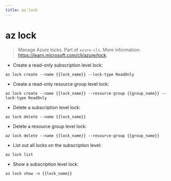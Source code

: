 ```yaml
---
title: az-lock
---
```

# az lock

> Manage Azure locks.
> Part of `azure-cli`.
> More information: <https://learn.microsoft.com/cli/azure/lock>.

- Create a read-only subscription level lock:

`az lock create --name {{lock_name}} --lock-type ReadOnly`

- Create a read-only resource group level lock:

`az lock create --name {{lock_name}} --resource-group {{group_name}} --lock-type ReadOnly`

- Delete a subscription level lock:

`az lock delete --name {{lock_name}}`

- Delete a resource group level lock:

`az lock delete --name {{lock_name}} --resource-group {{group_name}}`

- List out all locks on the subscription level:

`az lock list`

- Show a subscription level lock:

`az lock show -n {{lock_name}}`
